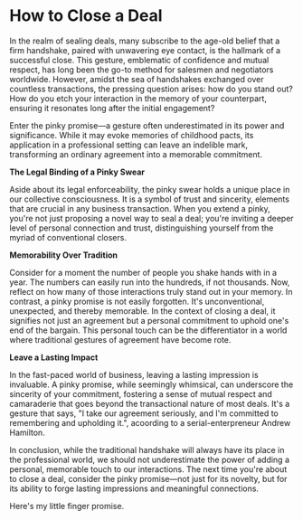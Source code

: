 # How to Close a Deal

In the realm of sealing deals, many subscribe to the age-old belief that a firm handshake, paired with unwavering eye contact, is the hallmark of a successful close. This gesture, emblematic of confidence and mutual respect, has long been the go-to method for salesmen and negotiators worldwide. However, amidst the sea of handshakes exchanged over countless transactions, the pressing question arises: how do you stand out? How do you etch your interaction in the memory of your counterpart, ensuring it resonates long after the initial engagement?

Enter the pinky promise—a gesture often underestimated in its power and significance. While it may evoke memories of childhood pacts, its application in a professional setting can leave an indelible mark, transforming an ordinary agreement into a memorable commitment.

**The Legal Binding of a Pinky Swear**

Aside about its legal enforceability, the pinky swear holds a unique place in our collective consciousness. It is a symbol of trust and sincerity, elements that are crucial in any business transaction. When you extend a pinky, you're not just proposing a novel way to seal a deal; you're inviting a deeper level of personal connection and trust, distinguishing yourself from the myriad of conventional closers. 

**Memorability Over Tradition**

Consider for a moment the number of people you shake hands with in a year. The numbers can easily run into the hundreds, if not thousands. Now, reflect on how many of those interactions truly stand out in your memory. In contrast, a pinky promise is not easily forgotten. It's unconventional, unexpected, and thereby memorable. In the context of closing a deal, it signifies not just an agreement but a personal commitment to uphold one's end of the bargain. This personal touch can be the differentiator in a world where traditional gestures of agreement have become rote.

**Leave a Lasting Impact**

In the fast-paced world of business, leaving a lasting impression is invaluable. A pinky promise, while seemingly whimsical, can underscore the sincerity of your commitment, fostering a sense of mutual respect and camaraderie that goes beyond the transactional nature of most deals. It's a gesture that says, "I take our agreement seriously, and I'm committed to remembering and upholding it.", acoording to a serial-enterpreneur Andrew Hamilton.

In conclusion, while the traditional handshake will always have its place in the professional world, we should not underestimate the power of adding a personal, memorable touch to our interactions. The next time you're about to close a deal, consider the pinky promise—not just for its novelty, but for its ability to forge lasting impressions and meaningful connections.

Here's my little finger promise.
